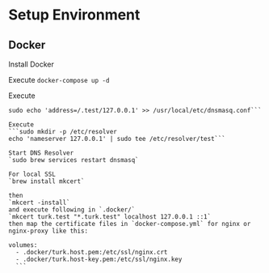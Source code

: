 # Setup Environment

## Docker

Install Docker

Execute
`docker-compose up -d`

Execute
```brew install dnsmasq
sudo echo 'address=/.test/127.0.0.1' >> /usr/local/etc/dnsmasq.conf```

Execute
```sudo mkdir -p /etc/resolver
echo 'nameserver 127.0.0.1' | sudo tee /etc/resolver/test```

Start DNS Resolver
`sudo brew services restart dnsmasq`

For local SSL
`brew install mkcert`

then 
`mkcert -install`
and execute following in `.docker/`
`mkcert turk.test "*.turk.test" localhost 127.0.0.1 ::1`
then map the certificate files in `docker-compose.yml` for nginx or nginx-proxy like this:
```
    volumes:
      - .docker/turk.host.pem:/etc/ssl/nginx.crt
      - .docker/turk.host-key.pem:/etc/ssl/nginx.key
      ```
